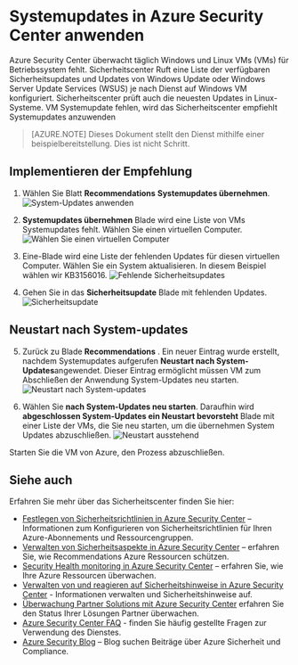 <properties
   pageTitle="Systemupdates in Azure Security Center anwenden | Microsoft Azure"
   description="Dieses Dokument veranschaulicht die Implementierung Azure Security Center Recommendations **System installieren** und **nach System-Updates neu starten**."
   services="security-center"
   documentationCenter="na"
   authors="TerryLanfear"
   manager="MBaldwin"
   editor=""/>

<tags
   ms.service="security-center"
   ms.devlang="na"
   ms.topic="article"
   ms.tgt_pltfrm="na"
   ms.workload="na"
   ms.date="07/29/2016"
   ms.author="terrylan"/>

# <a name="apply-system-updates-in-azure-security-center"></a>Systemupdates in Azure Security Center anwenden

Azure Security Center überwacht täglich Windows und Linux VMs (VMs) für Betriebssystem fehlt. Sicherheitscenter Ruft eine Liste der verfügbaren Sicherheitsupdates und Updates von Windows Update oder Windows Server Update Services (WSUS) je nach Dienst auf Windows VM konfiguriert.  Sicherheitscenter prüft auch die neuesten Updates in Linux-Systeme. VM Systemupdate fehlen, wird das Sicherheitscenter empfiehlt Systemupdates anzuwenden

> [AZURE.NOTE] Dieses Dokument stellt den Dienst mithilfe einer beispielbereitstellung.  Dies ist nicht Schritt.

## <a name="implement-the-recommendation"></a>Implementieren der Empfehlung

1. Wählen Sie Blatt **Recommendations** **Systemupdates übernehmen**.
![System-Updates anwenden][1]

2. **Systemupdates übernehmen** Blade wird eine Liste von VMs Systemupdates fehlt. Wählen Sie einen virtuellen Computer.
![Wählen Sie einen virtuellen Computer][2]

3. Eine-Blade wird eine Liste der fehlenden Updates für diesen virtuellen Computer. Wählen Sie ein System aktualisieren. In diesem Beispiel wählen wir KB3156016.
![Fehlende Sicherheitsupdates][3]

4. Gehen Sie in das **Sicherheitsupdate** Blade mit fehlenden Updates.
![Sicherheitsupdate][4]

## <a name="reboot-after-system-updates"></a>Neustart nach System-updates

5. Zurück zu Blade **Recommendations** . Ein neuer Eintrag wurde erstellt, nachdem Systemupdates aufgerufen **Neustart nach System-Updates**angewendet. Dieser Eintrag ermöglicht müssen VM zum Abschließen der Anwendung System-Updates neu starten.
![Neustart nach System-updates][5]

6. Wählen Sie **nach System-Updates neu starten**. Daraufhin wird **abgeschlossen System-Updates ein Neustart bevorsteht** Blade mit einer Liste der VMs, die Sie neu starten, um die übernehmen System Updates abzuschließen.
![Neustart ausstehend][6]

Starten Sie die VM von Azure, den Prozess abzuschließen.

## <a name="see-also"></a>Siehe auch

Erfahren Sie mehr über das Sicherheitscenter finden Sie hier:

- [Festlegen von Sicherheitsrichtlinien in Azure Security Center](security-center-policies.md) – Informationen zum Konfigurieren von Sicherheitsrichtlinien für Ihren Azure-Abonnements und Ressourcengruppen.
- [Verwalten von Sicherheitsaspekte in Azure Security Center](security-center-recommendations.md) – erfahren Sie, wie Recommendations Azure Ressourcen schützen.
- [Security Health monitoring in Azure Security Center](security-center-monitoring.md) – erfahren Sie, wie Ihre Azure Ressourcen überwachen.
- [Verwalten von und reagieren auf Sicherheitshinweise in Azure Security Center](security-center-managing-and-responding-alerts.md) - Informationen verwalten und Sicherheitshinweise auf.
- [Überwachung Partner Solutions mit Azure Security Center](security-center-partner-solutions.md) erfahren Sie den Status Ihrer Lösungen Partner überwachen.
- [Azure Security Center FAQ](security-center-faq.md) - finden Sie häufig gestellte Fragen zur Verwendung des Dienstes.
- [Azure Security Blog](http://blogs.msdn.com/b/azuresecurity/) – Blog suchen Beiträge über Azure Sicherheit und Compliance.

<!--Image references-->
[1]: ./media/security-center-apply-system-updates/recommendation.png
[2]:./media/security-center-apply-system-updates/select-vm.png
[3]: ./media/security-center-apply-system-updates/missing-security-updates.png
[4]: ./media/security-center-apply-system-updates/security-update.png
[5]: ./media/security-center-apply-system-updates/reboot-after-system-updates.png
[6]: ./media/security-center-apply-system-updates/restart-pending.png
